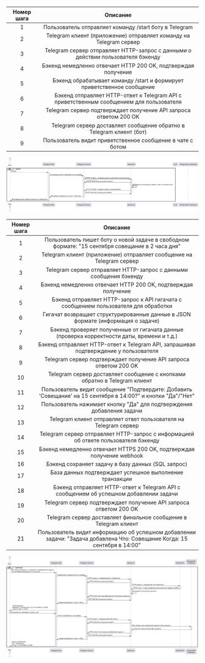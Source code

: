 | Номер шага | Описание  | 
|:----------:|:-------:|
| 1 | Пользователь отправляет команду /start боту в Telegram  |
| 2 | Telegram клиент (приложение) отправляет команду на Telegram сервер | 
| 3 | Telegram сервер отправляет HTTP-запрос с данными о действии пользователя бэкенду | 
| 4 | Бэкенд немедленно отвечает HTTP 200 OK, подтверждая получение | 
| 5 | Бэкенд обрабатывает команду /start и формирует приветственное сообщение | 
| 6 | Бэкенд отправляет HTTP-ответ к Telegram API c приветственным сообщением для пользователя | 
| 7 | Telegram сервер подтверждает получение API запроса ответом 200 OK | 
| 8 | Telegram сервер доставляет сообщение обратно в Telegram клиент (бот) | 
| 9 | Пользователь видит приветственное сообщение в чате с ботом | 

![Диаграмма последовательности(start)](sequence_diagram/start.png)

| Номер шага | Описание  | 
|:----------:|:-------:|
| 1 | Пользователь пишет боту о новой задаче в свободном формате: "15 сентября совещание в 2 часа дня" |
| 2 | Telegram клиент (приложение) отправляет сообщение на Telegram сервер | 
| 3 | Telegram сервер отправляет HTTP-запрос с данными сообщения бэкенду | 
| 4 | Бэкенд немедленно отвечает HTTP 200 OK, подтверждая получение | 
| 5 | Бэкенд отправляет HTTP-запрос к API гигачата с сообщением пользователя для обработки | 
| 6 | Гигачат возвращает структурированные данные в JSON формате (информация о задаче) | 
| 7 | Бэкенд проверяет полученные от гигачата данные (проверка корректности даты, времени и т.д.) | 
| 8 | Бэкенд отправляет HTTP-ответ к Telegram API, запрашивая подтверждение у пользователя | 
| 9 | Telegram сервер подтверждает получение API запроса ответом 200 OK | 
| 10 | Telegram сервер доставляет сообщение с кнопками обратно в Telegram клиент | 
| 11 | Пользователь видит сообщение "Подтвердите: Добавить 'Совещание' на 15 сентября в 14:00?" и кнопки "Да"/"Нет" | 
| 12 | Пользователь нажимает кнопку "Да" для подтверждения добавления задачи | 
| 13 | Telegram клиент отправляет ответ пользователя на Telegram сервер | 
| 14 | Telegram сервер отправляет HTTP-запрос с информацией об ответе пользователя бэкенду | 
| 15 | Бэкенд немедленно отвечает HTTPS 200 OK, подтверждая получение webhook | 
| 16 | Бэкенд сохраняет задачу в базу данных (SQL запрос) | 
| 17 | База данных подтверждает успешное выполнение транзакции | 
| 18 | Бэкенд отправляет HTTP-ответ к Telegram API с сообщением об успешном добавлении задачи | 
| 19 | Telegram сервер подтверждает получение API запроса ответом 200 OK | 
| 20 | Telegram сервер доставляет финальное сообщение в Telegram клиент | 
| 21 | Пользователь видит информацию об успешном добавлении задачи: "Задача добавлена Что: Совещание Когда: 15 сентября в 14:00" | 

![Диаграмма последовательности(add task)](sequence_diagram/add_task.png)

